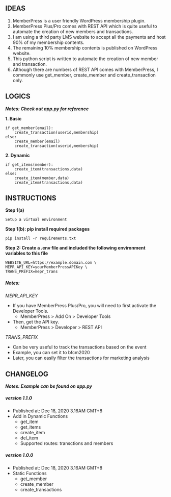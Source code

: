 ## IDEAS
1. MemberPress is a user friendly WordPress membership plugin.
2. MemberPress Plus/Pro comes with REST API which is quite useful to automate the creation of new members and transactions.
3. I am using a third party LMS website to accept all the payments and host 90% of my membership contents.
4. The remaining 10% membership contents is published on WordPress website.
5. This python script is written to automate the creation of new member and transaction.
6. Although there are numbers of REST API comes with MemberPress, I commonly use get_member, create_member and create_transaction only.

## LOGICS
***Notes: Check out app.py for reference***

**1. Basic**
```
if get_member(email):
    create_transaction(userid,membership)
else:
    create_member(email)
    create_transaction(userid,membership)
```

**2. Dynamic**
```
if get_items(member):
    create_item(transactions,data)
else:
    create_item(member,data)
    create_item(transactions,data)
```

## INSTRUCTIONS
**Step 1(a)**
```
Setup a virtual environment
```

**Step 1(b): pip install required packages**
```
pip install -r requirements.txt
```

**Step 2: Create a .env file and included the following environment variables to this file**
```
WEBSITE_URL=https://example.domain.com \
MEPR_API_KEY=yourMemberPressAPIKey \
TRANS_PREFIX=mepr_trans
```

##### Notes:
*MEPR_API_KEY*
- If you have MemberPress Plus/Pro, you will need to first activate the Developer Tools.
    - MemberPress > Add On > Developer Tools
- Then, get the API key.
    - MemberPress > Developer > REST API

*TRANS_PREFIX*
- Can be very useful to track the transactions based on the event
- Example, you can set it to bfcm2020
- Later, you can easily filter the transactions for marketing analysis

## CHANGELOG
***Notes: Example can be found on app.py***

##### _version 1.1.0_
- Published at: Dec 18, 2020 3.16AM GMT+8
- Add in Dynamic Functions
    - get_item
    - get_items
    - create_item
    - del_item
    - Supported routes: transctions and members

##### _version 1.0.0_
- Published at: Dec 18, 2020 3.16AM GMT+8
- Static Functions
    - get_member
    - create_member
    - create_transactions